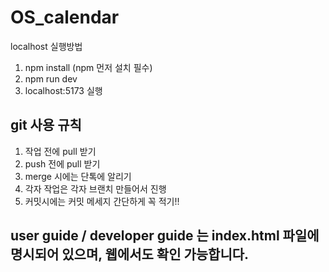 # OS_calendar
localhost 실행방법
1. npm install (npm 먼저 설치 필수)
2. npm run dev
3. localhost:5173 실행

## git 사용 규칙
1. 작업 전에 pull 받기
2. push 전에 pull 받기
3. merge 시에는 단톡에 알리기
4. 각자 작업은 각자 브랜치 만들어서 진행
5. 커밋시에는 커밋 메세지 간단하게 꼭 적기!!

## user guide / developer guide 는 index.html 파일에 명시되어 있으며, 웹에서도 확인 가능합니다.